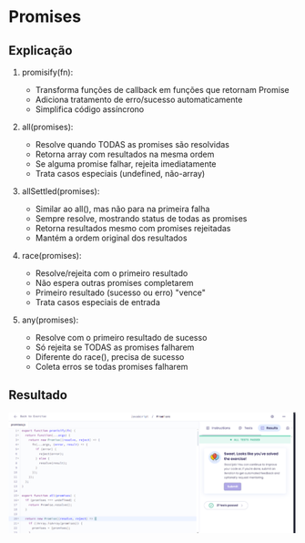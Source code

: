 # Promises

## Explicação
1. promisify(fn):
    - Transforma funções de callback em funções que retornam Promise
    - Adiciona tratamento de erro/sucesso automaticamente
    - Simplifica código assíncrono

2. all(promises):
    - Resolve quando TODAS as promises são resolvidas
    - Retorna array com resultados na mesma ordem
    - Se alguma promise falhar, rejeita imediatamente
    - Trata casos especiais (undefined, não-array)
  
3. allSettled(promises):
   - Similar ao all(), mas não para na primeira falha
    - Sempre resolve, mostrando status de todas as promises
    - Retorna resultados mesmo com promises rejeitadas
    - Mantém a ordem original dos resultados
  
4. race(promises):
   - Resolve/rejeita com o primeiro resultado
    - Não espera outras promises completarem
    - Primeiro resultado (sucesso ou erro) "vence"
    - Trata casos especiais de entrada

5. any(promises):
    - Resolve com o primeiro resultado de sucesso
    - Só rejeita se TODAS as promises falharem
    - Diferente do race(), precisa de sucesso
    - Coleta erros se todas promises falharem
## Resultado
![alt text](assets/image.png)